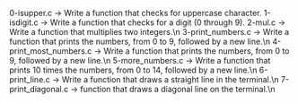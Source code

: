 0-isupper.c -> Write a function that checks for uppercase character.
1-isdigit.c -> Write a function that checks for a digit (0 through 9).
2-mul.c -> Write a function that multiplies two integers.\n
3-print_numbers.c -> Write a function that prints the numbers, from 0 to 9, followed by a new line.\n
4-print_most_numbers.c ->  Write a function that prints the numbers, from 0 to 9, followed by a new line.\n
5-more_numbers.c -> Write a function that prints 10 times the numbers, from 0 to 14, followed by a new line.\n
6-print_line.c ->  Write a function that draws a straight line in the terminal.\n
7-print_diagonal.c -> function that draws a diagonal line on the terminal.\n
